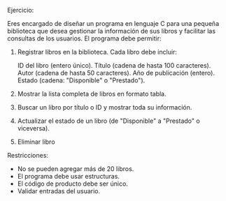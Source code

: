 Ejercicio:

Eres encargado de diseñar un programa en lenguaje C para una pequeña biblioteca que desea gestionar la información de sus libros y facilitar las consultas de los usuarios. El programa debe permitir:

1. Registrar libros en la biblioteca. Cada libro debe incluir:

    ID del libro (entero único).
    Título (cadena de hasta 100 caracteres).
    Autor (cadena de hasta 50 caracteres).
    Año de publicación (entero).
    Estado (cadena: "Disponible" o "Prestado").

2. Mostrar la lista completa de libros en formato tabla.

3. Buscar un libro por título o ID y mostrar toda su información.

4. Actualizar el estado de un libro (de "Disponible" a "Prestado" o viceversa).

5. Eliminar libro


Restricciones:
- No se pueden agregar más de 20 libros.
- El programa debe usar estructuras.
- El código de producto debe ser único.
- Validar entradas del usuario.

